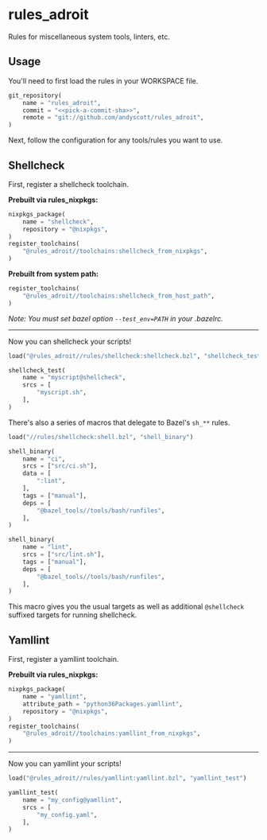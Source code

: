 # rules_adroit

Rules for miscellaneous system tools, linters, etc.

## Usage

You'll need to first load the rules in your WORKSPACE file.

``` python
git_repository(
    name = "rules_adroit",
    commit = "<<pick-a-commit-sha>>",
    remote = "git://github.com/andyscott/rules_adroit",
)
```

Next, follow the configuration for any tools/rules you want to use.

## Shellcheck

First, register a shellcheck toolchain.

**Prebuilt via rules_nixpkgs:**

```python
nixpkgs_package(
    name = "shellcheck",
    repository = "@nixpkgs",
)
register_toolchains(
    "@rules_adroit//toolchains:shellcheck_from_nixpkgs",
)
```

**Prebuilt from system path:**

``` python
register_toolchains(
    "@rules_adroit//toolchains:shellcheck_from_host_path",
)
```

*Note: You must set bazel option `--test_env=PATH` in your .bazelrc.*


---


Now you can shellcheck your scripts!

``` python
load("@rules_adroit//rules/shellcheck:shellcheck.bzl", "shellcheck_test")

shellcheck_test(
    name = "myscript@shellcheck",
    srcs = [
        "myscript.sh",
    ],
)
```

There's also a series of macros that delegate to Bazel's `sh_**` rules.

``` python
load("//rules/shellcheck:shell.bzl", "shell_binary")

shell_binary(
    name = "ci",
    srcs = ["src/ci.sh"],
    data = [
        ":lint",
    ],
    tags = ["manual"],
    deps = [
        "@bazel_tools//tools/bash/runfiles",
    ],
)

shell_binary(
    name = "lint",
    srcs = ["src/lint.sh"],
    tags = ["manual"],
    deps = [
        "@bazel_tools//tools/bash/runfiles",
    ],
)
```

This macro gives you the usual targets as well as additional
`@shellcheck` suffixed targets for running shellcheck.

## Yamllint

First, register a yamllint toolchain.

**Prebuilt via rules_nixpkgs:**

```python
nixpkgs_package(
    name = "yamllint",
    attribute_path = "python36Packages.yamllint",
    repository = "@nixpkgs",
)
register_toolchains(
    "@rules_adroit//toolchains:yamllint_from_nixpkgs",
)
```

---


Now you can yamllint your scripts!

``` python
load("@rules_adroit//rules/yamllint:yamllint.bzl", "yamllint_test")

yamllint_test(
    name = "my_config@yamllint",
    srcs = [
        "my_config.yaml",
    ],
)
```
